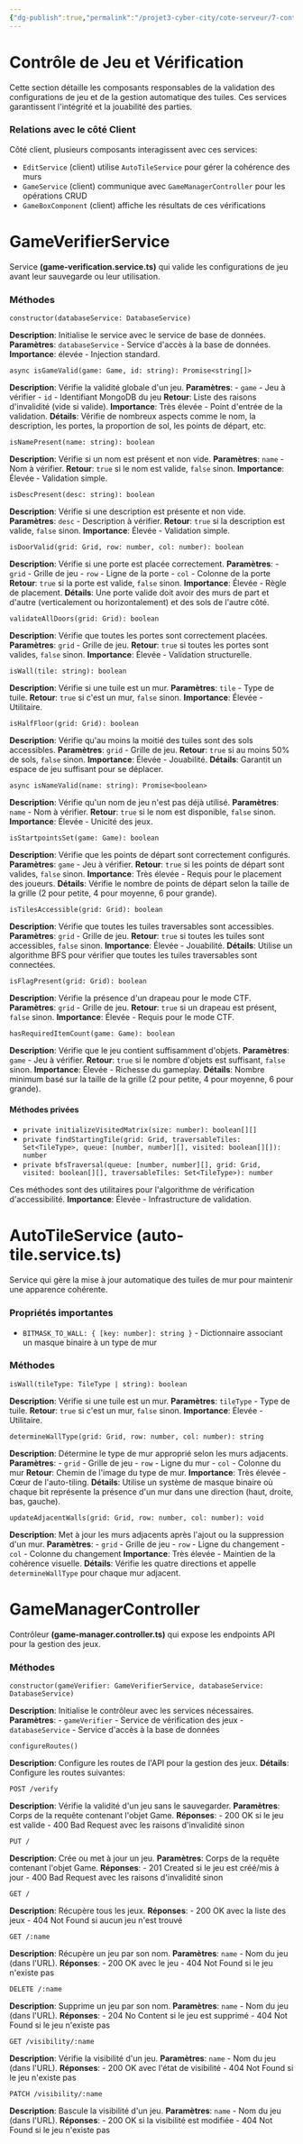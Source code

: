 ```yaml
---
{"dg-publish":true,"permalink":"/projet3-cyber-city/cote-serveur/7-controle-de-jeu-et-verification/"}
---
```


# Contrôle de Jeu et Vérification

Cette section détaille les composants responsables de la validation des configurations de jeu et de la gestion automatique des tuiles. Ces services garantissent l'intégrité et la jouabilité des parties.
### Relations avec le côté Client

Côté client, plusieurs composants interagissent avec ces services:

- `EditService` (client) utilise `AutoTileService` pour gérer la cohérence des murs
- `GameService` (client) communique avec `GameManagerController` pour les opérations CRUD
- `GameBoxComponent` (client) affiche les résultats de ces vérifications
# GameVerifierService

Service **(game-verification.service.ts)** qui valide les configurations de jeu avant leur sauvegarde ou leur utilisation.
### Méthodes

`constructor(databaseService: DatabaseService)`

**Description**: Initialise le service avec le service de base de données.
**Paramètres**: `databaseService` - Service d'accès à la base de données.
**Importance**: élevée - Injection standard.

`async isGameValid(game: Game, id: string): Promise<string[]>`

**Description**: Vérifie la validité globale d'un jeu.
**Paramètres**:
    - `game` - Jeu à vérifier
    - `id` - Identifiant MongoDB du jeu
**Retour**: Liste des raisons d'invalidité (vide si valide).
**Importance**: Très élevée - Point d'entrée de la validation.
**Détails**: Vérifie de nombreux aspects comme le nom, la description, les portes, la proportion de sol, les points de départ, etc.

`isNamePresent(name: string): boolean`

**Description**: Vérifie si un nom est présent et non vide.
**Paramètres**: `name` - Nom à vérifier.
**Retour**: `true` si le nom est valide, `false` sinon.
**Importance**: Élevée - Validation simple.

`isDescPresent(desc: string): boolean`

**Description**: Vérifie si une description est présente et non vide.
**Paramètres**: `desc` - Description à vérifier.
**Retour**: `true` si la description est valide, `false` sinon.
**Importance**: Élevée - Validation simple.

`isDoorValid(grid: Grid, row: number, col: number): boolean`

**Description**: Vérifie si une porte est placée correctement.
**Paramètres**:
    - `grid` - Grille de jeu
    - `row` - Ligne de la porte
    - `col` - Colonne de la porte
**Retour**: `true` si la porte est valide, `false` sinon.
**Importance**: Élevée - Règle de placement.
**Détails**: Une porte valide doit avoir des murs de part et d'autre (verticalement ou horizontalement) et des sols de l'autre côté.

`validateAllDoors(grid: Grid): boolean`

**Description**: Vérifie que toutes les portes sont correctement placées.
**Paramètres**: `grid` - Grille de jeu.
**Retour**: `true` si toutes les portes sont valides, `false` sinon.
**Importance**: Élevée - Validation structurelle.

`isWall(tile: string): boolean`

**Description**: Vérifie si une tuile est un mur.
**Paramètres**: `tile` - Type de tuile.
**Retour**: `true` si c'est un mur, `false` sinon.
**Importance**: Élevée - Utilitaire.

`isHalfFloor(grid: Grid): boolean`

**Description**: Vérifie qu'au moins la moitié des tuiles sont des sols accessibles.
**Paramètres**: `grid` - Grille de jeu.
**Retour**: `true` si au moins 50% de sols, `false` sinon.
**Importance**: Élevée - Jouabilité.
**Détails**: Garantit un espace de jeu suffisant pour se déplacer.

`async isNameValid(name: string): Promise<boolean>`

**Description**: Vérifie qu'un nom de jeu n'est pas déjà utilisé.
**Paramètres**: `name` - Nom à vérifier.
**Retour**: `true` si le nom est disponible, `false` sinon.
**Importance**: Élevée - Unicité des jeux.

`isStartpointsSet(game: Game): boolean`

**Description**: Vérifie que les points de départ sont correctement configurés.
**Paramètres**: `game` - Jeu à vérifier.
**Retour**: `true` si les points de départ sont valides, `false` sinon.
**Importance**: Très élevée - Requis pour le placement des joueurs.
**Détails**: Vérifie le nombre de points de départ selon la taille de la grille (2 pour petite, 4 pour moyenne, 6 pour grande).

`isTilesAccessible(grid: Grid): boolean`

**Description**: Vérifie que toutes les tuiles traversables sont accessibles.
**Paramètres**: `grid` - Grille de jeu.
**Retour**: `true` si toutes les tuiles sont accessibles, `false` sinon.
**Importance**: Élevée - Jouabilité.
**Détails**: Utilise un algorithme BFS pour vérifier que toutes les tuiles traversables sont connectées.

`isFlagPresent(grid: Grid): boolean`

**Description**: Vérifie la présence d'un drapeau pour le mode CTF.
**Paramètres**: `grid` - Grille de jeu.
**Retour**: `true` si un drapeau est présent, `false` sinon.
**Importance**: Élevée - Requis pour le mode CTF.

`hasRequiredItemCount(game: Game): boolean`

**Description**: Vérifie que le jeu contient suffisamment d'objets.
**Paramètres**: `game` - Jeu à vérifier.
**Retour**: `true` si le nombre d'objets est suffisant, `false` sinon.
**Importance**: Élevée - Richesse du gameplay.
**Détails**: Nombre minimum basé sur la taille de la grille (2 pour petite, 4 pour moyenne, 6 pour grande).

#### Méthodes privées

- `private initializeVisitedMatrix(size: number): boolean[][]`
- `private findStartingTile(grid: Grid, traversableTiles: Set<TileType>, queue: [number, number][], visited: boolean[][]): number`
- `private bfsTraversal(queue: [number, number][], grid: Grid, visited: boolean[][], traversableTiles: Set<TileType>): number`

Ces méthodes sont des utilitaires pour l'algorithme de vérification d'accessibilité.
**Importance**: Élevée - Infrastructure de validation.

# AutoTileService (auto-tile.service.ts)

Service qui gère la mise à jour automatique des tuiles de mur pour maintenir une apparence cohérente.
### Propriétés importantes

- `BITMASK_TO_WALL: { [key: number]: string }` - Dictionnaire associant un masque binaire à un type de mur
### Méthodes

`isWall(tileType: TileType | string): boolean`

**Description**: Vérifie si une tuile est un mur.
**Paramètres**: `tileType` - Type de tuile.
**Retour**: `true` si c'est un mur, `false` sinon.
**Importance**: Élevée - Utilitaire.

`determineWallType(grid: Grid, row: number, col: number): string`

**Description**: Détermine le type de mur approprié selon les murs adjacents.
**Paramètres**:
    - `grid` - Grille de jeu
    - `row` - Ligne du mur
    - `col` - Colonne du mur
**Retour**: Chemin de l'image du type de mur.
**Importance**: Très élevée - Cœur de l'auto-tiling.
**Détails**: Utilise un système de masque binaire où chaque bit représente la présence d'un mur dans une direction (haut, droite, bas, gauche).

`updateAdjacentWalls(grid: Grid, row: number, col: number): void`

**Description**: Met à jour les murs adjacents après l'ajout ou la suppression d'un mur.
**Paramètres**:
    - `grid` - Grille de jeu
    - `row` - Ligne du changement
    - `col` - Colonne du changement
**Importance**: Très élevée - Maintien de la cohérence visuelle.
**Détails**: Vérifie les quatre directions et appelle `determineWallType` pour chaque mur adjacent.

# GameManagerController

Contrôleur **(game-manager.controller.ts)** qui expose les endpoints API pour la gestion des jeux.

### Méthodes

`constructor(gameVerifier: GameVerifierService, databaseService: DatabaseService)`

**Description**: Initialise le contrôleur avec les services nécessaires.
**Paramètres**:
    - `gameVerifier` - Service de vérification des jeux
    - `databaseService` - Service d'accès à la base de données

`configureRoutes()`

**Description**: Configure les routes de l'API pour la gestion des jeux.
**Détails**: Configure les routes suivantes:

`POST /verify`

**Description**: Vérifie la validité d'un jeu sans le sauvegarder.
**Paramètres**: Corps de la requête contenant l'objet Game.
**Réponses**:
    - 200 OK si le jeu est valide
    - 400 Bad Request avec les raisons d'invalidité sinon

`PUT /`

**Description**: Crée ou met à jour un jeu.
**Paramètres**: Corps de la requête contenant l'objet Game.
**Réponses**:
    - 201 Created si le jeu est créé/mis à jour
    - 400 Bad Request avec les raisons d'invalidité sinon

`GET /`

**Description**: Récupère tous les jeux.
**Réponses**:
    - 200 OK avec la liste des jeux
    - 404 Not Found si aucun jeu n'est trouvé

`GET /:name`

**Description**: Récupère un jeu par son nom.
**Paramètres**: `name` - Nom du jeu (dans l'URL).
**Réponses**:
    - 200 OK avec le jeu
    - 404 Not Found si le jeu n'existe pas

`DELETE /:name`

**Description**: Supprime un jeu par son nom.
**Paramètres**: `name` - Nom du jeu (dans l'URL).
**Réponses**:
    - 204 No Content si le jeu est supprimé
    - 404 Not Found si le jeu n'existe pas

`GET /visibility/:name`

**Description**: Vérifie la visibilité d'un jeu.
**Paramètres**: `name` - Nom du jeu (dans l'URL).
**Réponses**:
    - 200 OK avec l'état de visibilité
    - 404 Not Found si le jeu n'existe pas

`PATCH /visibility/:name`

**Description**: Bascule la visibilité d'un jeu.
**Paramètres**: `name` - Nom du jeu (dans l'URL).
**Réponses**:
    - 200 OK si la visibilité est modifiée
    - 404 Not Found si le jeu n'existe pas
